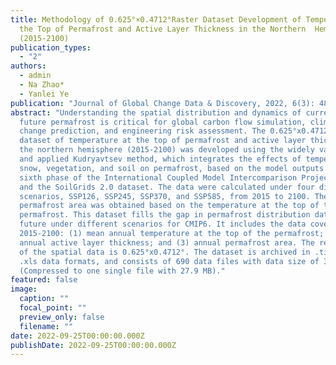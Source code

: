 ```yaml
---
title: Methodology of 0.625°×0.4712°Raster Dataset Development of Temperature at
  the Top of Permafrost and Active Layer Thickness in the Northern  Hemisphere
  (2015-2100)
publication_types:
  - "2"
authors:
  - admin
  - Na Zhao*
  - Yanlei Ye
publication: "Journal of Global Change Data & Discovery, 2022, 6(3): 483–490"
abstract: "Understanding the spatial distribution and dynamics of current and
  future permafrost is critical for global carbon flow simulation, climate
  change prediction, and engineering risk assessment. The 0.625°x0.4712° raster
  dataset of temperature at the top of permafrost and active layer thickness in
  the northern hemisphere (2015-2100) was developed using the widely validated
  and applied Kudryavtsev method, which integrates the effects of temperature,
  snow, vegetation, and soil on permafrost, based on the model outputs from the
  sixth phase of the International Coupled Model Intercomparison Project (CMIP6)
  and the SoilGrids 2.0 dataset. The data were calculated under four different
  scenarios, SSP126, SSP245, SSP370, and SSP585, from 2015 to 2100. The
  permafrost area was obtained based on the temperature at the top of the
  permafrost. This dataset fills the gap in permafrost distribution data for the
  future under different scenarios for CMIP6. It includes the data covering
  2015-2100: (1) mean annual temperature at the top of the permafrost; (2)
  annual active layer thickness; and (3) annual permafrost area. The resolution
  of the spatial data is 0.625°x0.4712°. The dataset is archived in .tif and
  .xls data formats, and consists of 690 data files with data size of 35.6 MB
  (Compressed to one single file with 27.9 MB)."
featured: false
image:
  caption: ""
  focal_point: ""
  preview_only: false
  filename: ""
date: 2022-09-25T00:00:00.000Z
publishDate: 2022-09-25T00:00:00.000Z
---
```

